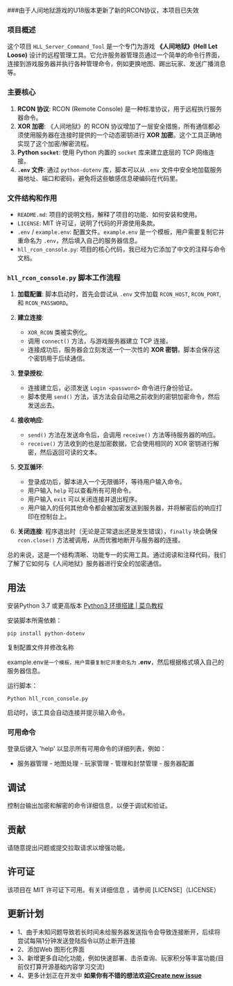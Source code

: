 ###由于人间地狱游戏的U18版本更新了新的RCON协议，本项目已失效

### 项目概述

这个项目 `HLL_Server_Command_Tool` 是一个专门为游戏 __《人间地狱》(Hell Let Loose)__ 设计的远程管理工具。它允许服务器管理员通过一个简单的命令行界面，连接到游戏服务器并执行各种管理命令，例如更换地图、踢出玩家、发送广播消息等。

### 主要核心

1. __RCON 协议__: RCON (Remote Console) 是一种标准协议，用于远程执行服务器命令。
2. __XOR 加密__: 《人间地狱》的 RCON 协议增加了一层安全措施，所有通信都必须使用服务器在连接时提供的一个动态密钥进行 __XOR 加密__。这个工具正确地实现了这个加密/解密流程。
3. __Python `socket`__: 使用 Python 内置的 `socket` 库来建立底层的 TCP 网络连接。
4. __`.env` 文件__: 通过 `python-dotenv` 库，脚本可以从 `.env` 文件中安全地加载服务器地址、端口和密码，避免将这些敏感信息硬编码在代码里。

### 文件结构和作用

- `README.md`: 项目的说明文档，解释了项目的功能、如何安装和使用。
- `LICENSE`: MIT 许可证，说明了代码的开源使用条款。
- `.env` / `example.env`: 配置文件。`example.env` 是一个模板，用户需要复制它并重命名为 `.env`，然后填入自己的服务器信息。
- `hll_rcon_console.py`: 项目的核心代码，我已经为它添加了中文的注释与命令文档。

### `hll_rcon_console.py` 脚本工作流程

1. __加载配置__: 脚本启动时，首先会尝试从 `.env` 文件加载 `RCON_HOST`, `RCON_PORT`, 和 `RCON_PASSWORD`。
2. __建立连接__:
   
   - `XOR_RCON` 类被实例化。
   - 调用 `connect()` 方法，与游戏服务器建立 TCP 连接。
   - 连接成功后，服务器会立刻发送一个一次性的 __XOR 密钥__，脚本会保存这个密钥用于后续通信。
3. __登录授权__:
   
   - 连接建立后，必须发送 `Login <password>` 命令进行身份验证。
   - 脚本使用 `send()` 方法，该方法会自动用之前收到的密钥加密命令，然后发送出去。
4. __接收响应__:
   
   - `send()` 方法在发送命令后，会调用 `receive()` 方法等待服务器的响应。
   - `receive()` 方法收到的也是加密数据，它会使用相同的 XOR 密钥进行解密，然后返回可读的文本。
5. __交互循环__:
   
   - 登录成功后，脚本进入一个无限循环，等待用户输入命令。
   - 用户输入 `help` 可以查看所有可用命令。
   - 用户输入 `exit` 可以关闭连接并退出程序。
   - 用户输入的任何其他命令都会被加密发送到服务器，并将解密后的响应打印在控制台上。
6. __关闭连接__: 程序退出时（无论是正常退出还是发生错误），`finally` 块会确保 `rcon.close()` 方法被调用，从而优雅地断开与服务器的连接。

总的来说，这是一个结构清晰、功能专一的实用工具。通过阅读和注释代码，我们了解了它如何与《人间地狱》服务器进行安全的加密通信。

## 用法

安装Python 3.7 或更高版本
[Python3 环境搭建 | 菜鸟教程](https://www.runoob.com/python3/python3-install.html)

安装脚本所需依赖：

```
pip install python-dotenv
```

复制配置文件并修改名称

example.env`是一个模板，用户需要复制它并重命名为` **.env**，然后根据格式填入自己的服务器信息。



运行脚本：

```
Python hll_rcon_console.py
```

启动时，该工具会自动连接并提示输入命令。

### 可用命令

登录后键入 'help' 以显示所有可用命令的详细列表，例如：

- 服务器管理 - 地图处理 - 玩家管理 - 管理和封禁管理 - 服务器配置

## 调试

控制台输出加密和解密的命令详细信息，以便于调试和验证。

## 贡献

请随意提出问题或提交拉取请求以增强功能。

## 许可证

该项目在 MIT 许可证下可用。有关详细信息  ，请参阅 [LICENSE]（LICENSE）

## 更新计划

* 1、由于未知问题导致若长时间未给服务器发送指令会导致连接断开，后续将尝试每隔1分钟发送登陆指令以防止断开连接
* 2、添加Web 图形化界面
* 3、新增更多自动化功能，例如快速部署、击杀查询、玩家积分等丰富功能(目前仅打算开源基础内容学习交流)
* 4、更多计划正在开发中
  **如果你有不错的想法欢迎[Create new issue](https://github.com/cn-maomao/HLL_Server_Command_Tool/issues/new)**


